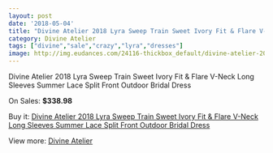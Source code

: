 ```yaml
---
layout: post
date: '2018-05-04'
title: "Divine Atelier 2018 Lyra Sweep Train Sweet Ivory Fit & Flare V-Neck Long Sleeves Summer Lace Split Front Outdoor Bridal Dress"
category: Divine Atelier
tags: ["divine","sale","crazy","lyra","dresses"]
image: http://img.eudances.com/24116-thickbox_default/divine-atelier-2018-lyra-sweep-train-sweet-ivory-fit-flare-v-neck-long-sleeves-summer-lace-split-front-outdoor-bridal-dress.jpg
---
```

Divine Atelier 2018 Lyra Sweep Train Sweet Ivory Fit & Flare V-Neck Long Sleeves Summer Lace Split Front Outdoor Bridal Dress

On Sales: **$338.98**
<a href="https://www.eudances.com/en/divine-atelier/8034-divine-atelier-2018-lyra-sweep-train-sweet-ivory-fit-flare-v-neck-long-sleeves-summer-lace-split-front-outdoor-bridal-dress.html"><amp-img layout="responsive" width="600" height="600" src="//img.eudances.com/24116-thickbox_default/divine-atelier-2018-lyra-sweep-train-sweet-ivory-fit-flare-v-neck-long-sleeves-summer-lace-split-front-outdoor-bridal-dress.jpg" alt="Divine Atelier 2018 Lyra Sweep Train Sweet Ivory Fit & Flare V-Neck Long Sleeves Summer Lace Split Front Outdoor Bridal Dress 0" /></a>
<a href="https://www.eudances.com/en/divine-atelier/8034-divine-atelier-2018-lyra-sweep-train-sweet-ivory-fit-flare-v-neck-long-sleeves-summer-lace-split-front-outdoor-bridal-dress.html"><amp-img layout="responsive" width="600" height="600" src="//img.eudances.com/24119-thickbox_default/divine-atelier-2018-lyra-sweep-train-sweet-ivory-fit-flare-v-neck-long-sleeves-summer-lace-split-front-outdoor-bridal-dress.jpg" alt="Divine Atelier 2018 Lyra Sweep Train Sweet Ivory Fit & Flare V-Neck Long Sleeves Summer Lace Split Front Outdoor Bridal Dress 1" /></a>
<a href="https://www.eudances.com/en/divine-atelier/8034-divine-atelier-2018-lyra-sweep-train-sweet-ivory-fit-flare-v-neck-long-sleeves-summer-lace-split-front-outdoor-bridal-dress.html"><amp-img layout="responsive" width="600" height="600" src="//img.eudances.com/24118-thickbox_default/divine-atelier-2018-lyra-sweep-train-sweet-ivory-fit-flare-v-neck-long-sleeves-summer-lace-split-front-outdoor-bridal-dress.jpg" alt="Divine Atelier 2018 Lyra Sweep Train Sweet Ivory Fit & Flare V-Neck Long Sleeves Summer Lace Split Front Outdoor Bridal Dress 2" /></a>
<a href="https://www.eudances.com/en/divine-atelier/8034-divine-atelier-2018-lyra-sweep-train-sweet-ivory-fit-flare-v-neck-long-sleeves-summer-lace-split-front-outdoor-bridal-dress.html"><amp-img layout="responsive" width="600" height="600" src="//img.eudances.com/24117-thickbox_default/divine-atelier-2018-lyra-sweep-train-sweet-ivory-fit-flare-v-neck-long-sleeves-summer-lace-split-front-outdoor-bridal-dress.jpg" alt="Divine Atelier 2018 Lyra Sweep Train Sweet Ivory Fit & Flare V-Neck Long Sleeves Summer Lace Split Front Outdoor Bridal Dress 3" /></a>

Buy it: [Divine Atelier 2018 Lyra Sweep Train Sweet Ivory Fit & Flare V-Neck Long Sleeves Summer Lace Split Front Outdoor Bridal Dress](https://www.eudances.com/en/divine-atelier/8034-divine-atelier-2018-lyra-sweep-train-sweet-ivory-fit-flare-v-neck-long-sleeves-summer-lace-split-front-outdoor-bridal-dress.html "Divine Atelier 2018 Lyra Sweep Train Sweet Ivory Fit & Flare V-Neck Long Sleeves Summer Lace Split Front Outdoor Bridal Dress")

View more: [Divine Atelier](https://www.eudances.com/en/115-divine-atelier "Divine Atelier")